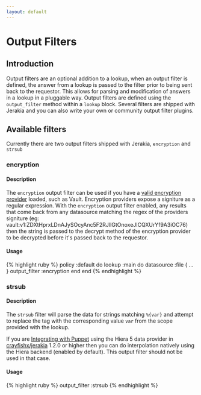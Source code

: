 ```yaml
---
layout: default
---
```


# Output Filters

## Introduction

Output filters are an optional addition to a lookup, when an output filter is defined, the answer from a lookup is passed to the filter prior to being sent back to the requestor.  This allows for parsing and modification of answers in a lookup in a pluggable way.  Output filters are defined using the `output_filter` method within a `lookup` block.  Several filters are shipped with Jerakia and you can also write your own or community output filter plugins.

## Available filters

Currently there are two output filters shipped with Jerakia, `encryption` and `strsub`

### encryption

#### Description

The `encryption` output filter can be used if you have a [valid encryption provider](/encryption) loaded, such as Vault.  Encryption providers expose a signiture as a regular expression. With the `encryption` output filter enabled, any results that come back from any datasource matching the regex of the providers signiture (eg: vault:v1:ZDXtHprxLDnAJySOcyAnc5F2RJlIGtOnoxeJICQXUrYf9A3iOC76) then the string is passed to the decrypt method of the encryption provider to be decrypted before it's passed back to the requestor.

#### Usage

{% highlight ruby %}
policy :default do
  lookup :main do
    datasource :file {
      ...
    }
    output_filter :encryption
  end
end
{% endhighlight %}

### strsub

#### Description

The `strsub` filter will parse the data for strings matching `%{var}` and attempt to replace the tag with the corresponding value `var` from the scope provided with the lookup.

If you are [Integrating with Puppet](/integration/puppet) using the Hiera 5 data provider in [crayfishx/jerakia](https://forge.puppet.com/crayfishx/jerakia) 1.2.0 or higher then you can do interpolation natively using the Hiera backend (enabled by default).  This output filter should not be used in that case.

#### Usage

{% highlight ruby %}
    output_filter :strsub
{% endhighlight %}


